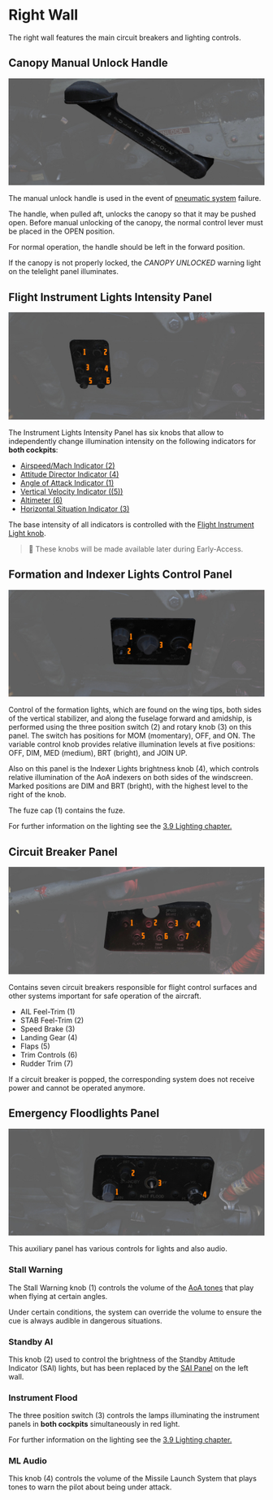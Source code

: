 # Right Wall

The right wall features the main circuit breakers and lighting controls.

## Canopy Manual Unlock Handle

![Canopy Manual Unlock Handle](../../../img/pilot_manual_canopy_unlock.jpg)

The manual unlock
handle is used in the event of [pneumatic system](../../../systems/pneumatics.md) failure.

The handle, when pulled aft,
unlocks the canopy so that it may be pushed open. Before
manual unlocking of the canopy, the normal control lever
must be placed in the OPEN position.

For normal operation,
the handle should be left in the forward position.

If the canopy is not properly locked, the _CANOPY UNLOCKED_
warning light on the telelight panel illuminates.

## Flight Instrument Lights Intensity Panel

![InsIntensity](../../../img/pilot_flight_instrument_lights.jpg)

The Instrument Lights Intensity Panel has six knobs that allow to independently
change illumination intensity on the following indicators for **both cockpits**:

- [Airspeed/Mach Indicator (<num>2</num>)](../../pilot/flight_director_group.md#airspeed-and-mach-indicator)
- [Attitude Director Indicator (<num>4</num>)](../../pilot/flight_director_group.md#attitude-director-indicator)
- [Angle of Attack Indicator (<num>1</num>)](../../pilot/flight_director_group.md#angle-of-attack-indicator)
- [Vertical Velocity Indicator ((<num>5</num>))](../../pilot/flight_director_group.md#vertical-velocity-indicator)
- [Altimeter (<num>6</num>)](../../pilot/flight_director_group.md#altimeter)
- [Horizontal Situation Indicator (<num>3</num>)](../../pilot/flight_director_group.md#horizontal-situation-indicator)

The base intensity of all indicators is controlled with the
[Flight Instrument Light knob](../weapon_management.md#flight-instrument-brightness-knob).

> 🚧 These knobs will be made available later during Early-Access.

## Formation and Indexer Lights Control Panel

![FormLights](../../../img/pilot_formation_lights_panel.jpg)

Control of the formation lights, which are found on the wing tips, both sides of
the vertical stabilizer, and along the fuselage forward and amidship, is
performed using the three position switch (<num>2</num>) and rotary knob (<num>3</num>) on this panel.
The
switch has positions for MOM (momentary), OFF, and ON. The variable control knob
provides relative illumination levels at five positions: OFF, DIM, MED (medium),
BRT (bright), and JOIN UP.

Also on this panel is the Indexer Lights brightness knob (<num>4</num>), which controls
relative illumination of the AoA indexers on both sides of the windscreen.
Marked positions are DIM and BRT (bright), with the highest level to the right of
the knob.

The fuze cap (<num>1</num>) contains the fuze.

For further information on the lighting see
the [3.9 Lighting chapter.](../../../systems/lighting.md)

## Circuit Breaker Panel

![pilot_cb_panel](../../../img/pilot_circuit_breakers.jpg)

Contains seven circuit breakers responsible for flight control surfaces and
other systems important for safe operation of the aircraft.

- AIL Feel-Trim (<num>1</num>)
- STAB Feel-Trim (<num>2</num>)
- Speed Brake (<num>3</num>)
- Landing Gear (<num>4</num>)
- Flaps (<num>5</num>)
- Trim Controls (<num>6</num>)
- Rudder Trim (<num>7</num>)

If a circuit breaker is popped, the corresponding system does not receive power
and cannot be operated anymore.

## Emergency Floodlights Panel

![PilFlood](../../../img/pilot_emergency_floodlight_panel.jpg)

This auxiliary panel has various controls for lights and also audio.

### Stall Warning

The Stall Warning knob (<num>1</num>) controls the volume of
the [AoA tones](../../../systems/flight_controls_gear/flight_controls.md#stall-warning-vibrator)
that
play when flying at certain angles.

Under certain conditions, the system can override the volume to ensure the cue
is always audible in dangerous situations.

### Standby AI

This knob (<num>2</num>) used to control the brightness of the Standby Attitude Indicator (SAI)
lights, but has been replaced by the [SAI Panel](../left_console/wall.md#sai-panel)
on the left wall.

### Instrument Flood

The three position switch (<num>3</num>) controls the lamps illuminating the instrument panels
in **both cockpits** simultaneously in red light.

For further information on the lighting see
the [3.9 Lighting chapter.](../../../systems/lighting.md)

### ML Audio

This knob (<num>4</num>) controls the volume of the Missile Launch System that plays tones to warn
the
pilot about being under attack.
